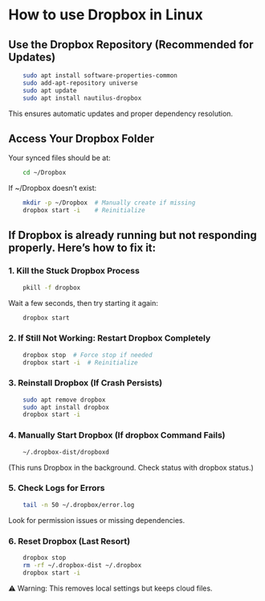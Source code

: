 # How to use Dropbox in Linux

## Use the Dropbox Repository (Recommended for Updates)
```bash
    sudo apt install software-properties-common
    sudo add-apt-repository universe
    sudo apt update
    sudo apt install nautilus-dropbox
```
This ensures automatic updates and proper dependency resolution.


## Access Your Dropbox Folder
Your synced files should be at:
```bash
    cd ~/Dropbox
```

If ~/Dropbox doesn’t exist:
```bash
    mkdir -p ~/Dropbox  # Manually create if missing
    dropbox start -i    # Reinitialize
```

## If Dropbox is already running but not responding properly. Here’s how to fix it:

### 1. Kill the Stuck Dropbox Process
```bash
    pkill -f dropbox
```
Wait a few seconds, then try starting it again:
```bash
    dropbox start
```

### 2. If Still Not Working: Restart Dropbox Completely
```bash
    dropbox stop  # Force stop if needed
    dropbox start -i  # Reinitialize
```

### 3. Reinstall Dropbox (If Crash Persists)
```bash
    sudo apt remove dropbox
    sudo apt install dropbox
    dropbox start -i
```

### 4. Manually Start Dropbox (If dropbox Command Fails)
```bash
    ~/.dropbox-dist/dropboxd
```
(This runs Dropbox in the background. Check status with dropbox status.)

### 5. Check Logs for Errors
```bash
    tail -n 50 ~/.dropbox/error.log
```
Look for permission issues or missing dependencies.

### 6. Reset Dropbox (Last Resort)
```bash
    dropbox stop
    rm -rf ~/.dropbox-dist ~/.dropbox
    dropbox start -i
```
⚠️ Warning: This removes local settings but keeps cloud files.